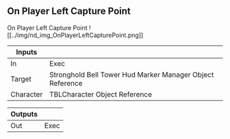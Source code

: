 ## On Player Left Capture Point
On Player Left Capture Point
![[../img/nd_img_OnPlayerLeftCapturePoint.png]]

|Inputs||
|--|--|
| In | Exec |
| Target | Stronghold Bell Tower Hud Marker Manager Object Reference |
| Character | TBLCharacter Object Reference |

|Outputs||
|--|--|
| Out | Exec |
